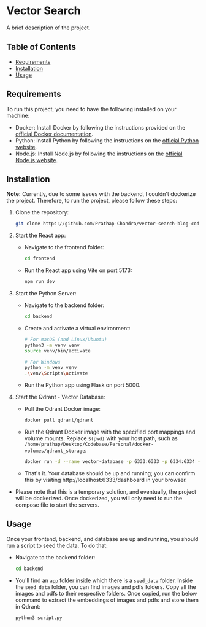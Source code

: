 # Vector Search
A brief description of the project.

## Table of Contents

- [Requirements](#requirements)
- [Installation](#installation)
- [Usage](#usage)

## Requirements

To run this project, you need to have the following installed on your machine:

- Docker: Install Docker by following the instructions provided on the [official Docker documentation](https://docs.docker.com/get-docker/).
- Python: Install Python by following the instructions on the [official Python website](https://www.python.org/downloads/).
- Node.js: Install Node.js by following the instructions on the [official Node.js website](https://nodejs.org/en/download/).

## Installation

**Note:** Currently, due to some issues with the backend, I couldn't dockerize the project. Therefore, to run the project, please follow these steps:

1. Clone the repository:
    ```bash
    git clone https://github.com/Prathap-Chandra/vector-search-blog-code
    ```

2. Start the React app:
    - Navigate to the frontend folder:
        ```bash
        cd frontend
        ```
    - Run the React app using Vite on port 5173:
        ```bash
        npm run dev
        ```

3. Start the Python Server:
    - Navigate to the backend folder:
        ```bash
        cd backend
        ```
    - Create and activate a virtual environment:
        ```bash
        # For macOS (and Linux/Ubuntu)
        python3 -m venv venv
        source venv/bin/activate

        # For Windows
        python -m venv venv
        .\venv\Scripts\activate
        ```
    - Run the Python app using Flask on port 5000.

4. Start the Qdrant - Vector Database:
    - Pull the Qdrant Docker image:
        ```bash
        docker pull qdrant/qdrant
        ```
    - Run the Qdrant Docker image with the specified port mappings and volume mounts. Replace `$(pwd)` with your host path, such as `/home/prathap/Desktop/Codebase/Personal/docker-volumes/qdrant_storage`:
        ```bash
        docker run -d --name vector-database -p 6333:6333 -p 6334:6334 -v $(pwd)/qdrant_storage:/qdrant/storage:z qdrant/qdrant
        ```
    - That's it. Your database should be up and running; you can confirm this by visiting http://localhost:6333/dashboard in your browser.  

- Please note that this is a temporary solution, and eventually, the project will be dockerized. Once dockerized, you will only need to run the compose file to start the servers.

## Usage

Once your frontend, backend, and database are up and running, you should run a script to seed the data. To do that:

- Navigate to the backend folder:
    ```bash
    cd backend
    ```
- You'll find an `app` folder inside which there is a `seed_data` folder. Inside the `seed_data` folder, you can find images and pdfs folders. Copy all the images and pdfs to their respective folders. Once copied, run the below command to extract the embeddings of images and pdfs and store them in Qdrant:
    ```bash
    python3 script.py
    ```
